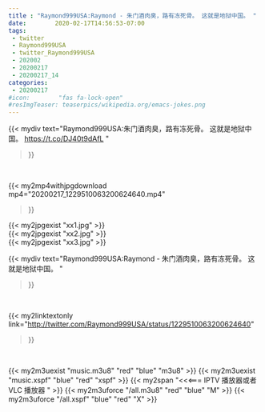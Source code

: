 ```yaml
---
title : "Raymond999USA:Raymond - 朱门酒肉臭，路有冻死骨。 这就是地狱中国。 "
date:        2020-02-17T14:56:53-07:00
tags:
 - twitter
 - Raymond999USA
 - twitter_Raymond999USA
 - 202002
 - 20200217
 - 20200217_14
categories:
 - 20200217
#icon:        "fas fa-lock-open"
#resImgTeaser: teaserpics/wikipedia.org/emacs-jokes.png
---
```


{{< mydiv text="Raymond999USA:朱门酒肉臭，路有冻死骨。 这就是地狱中国。 https://t.co/DJ40t9dAfL "
>}}
<br>


{{< my2mp4withjpgdownload mp4="20200217_1229510063200624640.mp4"
>}}

{{< my2jpgexist "xx1.jpg" >}}<br>
{{< my2jpgexist "xx2.jpg" >}}<br>
{{< my2jpgexist "xx3.jpg" >}}<br>



{{< mydiv text="Raymond999USA:Raymond - 朱门酒肉臭，路有冻死骨。 这就是地狱中国。 "
>}}
<br>

{{< my2linktextonly link="http://twitter.com/Raymond999USA/status/1229510063200624640"
>}}


<br>

{{< my2m3uexist "music.m3u8" "red"  "blue" "m3u8" >}} {{< my2m3uexist "music.xspf" "blue" "red"  "xspf" >}} {{< my2span "<<<=== IPTV 播放器或者 VLC 播放器 " >}} {{< my2m3uforce "/all.m3u8" "red"  "blue" "M" >}} {{< my2m3uforce "/all.xspf" "blue" "red"  "X" >}} 
